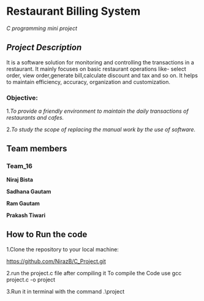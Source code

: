 # Restaurant Billing System
*C programming mini project*
## ***Project Description***
It is a software solution for monitoring and controlling the transactions in a restaurant.
It mainly focuses on basic restaurant operations like- select order, view order,generate bill,calculate discount and tax and so on.
It helps to maintain efficiency, accuracy, organization and customization.
### Objective:
1.*To provide a friendly environment to maintain the daily transactions of restaurants and cafes.*

2.*To study the scope of replacing the manual work by the use of software.* 
## Team members
### Team_16

**Niraj Bista**

**Sadhana Gautam**

**Ram Gautam**

**Prakash Tiwari**
## How to Run the code
1.Clone the repository to your local machine:

https://github.com/NirazB/C_Project.git

2.run the project.c file after compiling it 
To compile the Code use
gcc project.c -o project

3.Run it in terminal with the command .\project
